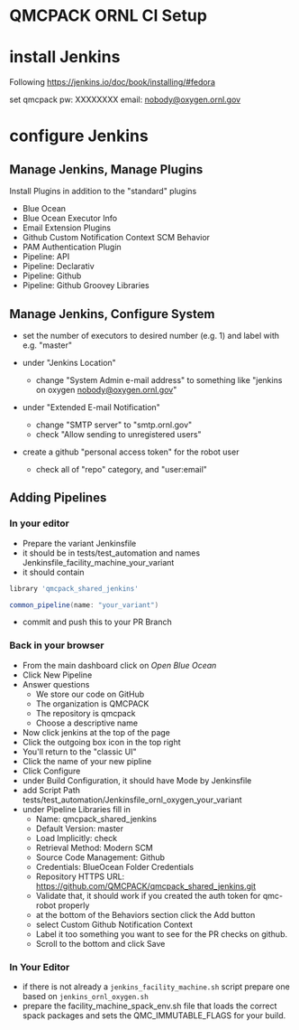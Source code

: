 # QMCPACK ORNL CI Setup

# install Jenkins
Following https://jenkins.io/doc/book/installing/#fedora

set qmcpack pw: XXXXXXXX
email: nobody@oxygen.ornl.gov

# configure Jenkins

## Manage Jenkins, Manage Plugins
Install Plugins in addition to the "standard" plugins

- Blue Ocean
- Blue Ocean Executor Info
- Email Extension Plugins
- Github Custom Notification Context SCM Behavior
- PAM Authentication Plugin
- Pipeline: API
- Pipeline: Declarativ
- Pipeline: Github
- Pipeline: Github Groovey Libraries

## Manage Jenkins, Configure System

- set the number of executors to desired number (e.g. 1) and label with e.g.
  "master"
- under "Jenkins Location"
    - change "System Admin e-mail address" to something like "jenkins on oxygen
      <nobody@oxygen.ornl.gov>"

- under "Extended E-mail Notification"
    - change "SMTP server" to "smtp.ornl.gov"
    - check "Allow sending to unregistered users"

- create a github "personal access token" for the robot user
    - check all of "repo" category, and "user:email"

## Adding Pipelines

### In your editor
- Prepare the variant Jenkinsfile
- it should be in tests/test_automation and names Jenkinsfile_facility_machine_your_variant
- it should contain
```groovy
library 'qmcpack_shared_jenkins'

common_pipeline(name: "your_variant")
```
- commit and push this to your PR Branch

### Back in your browser
- From the main dashboard click on *Open Blue Ocean*
- Click New Pipeline
- Answer questions
  - We store our code on GitHub
  - The organization is QMCPACK
  - The repository is qmcpack
  - Choose a descriptive name
- Now click jenkins at the top of the page
- Click the outgoing box icon in the top right
- You'll return to the "classic UI"
- Click the name of your new pipline
- Click Configure
- under Build Configuration, it should have Mode by Jenkinsfile
- add Script Path tests/test_automation/Jenkinsfile_ornl_oxygen_your_variant
- under Pipeline Libraries fill in
  - Name: qmcpack_shared_jenkins
  - Default Version: master
  - Load Implicitly: check
  - Retrieval Method: Modern SCM
  - Source Code Management: Github
  - Credentials: BlueOcean Folder Credentials
  - Repository HTTPS URL: https://github.com/QMCPACK/qmcpack_shared_jenkins.git
  - Validate that, it should work if you created the auth token for qmc-robot properly
  - at the bottom of the Behaviors section click the Add button
  - select Custom Github Notification Context
  - Label it too something you want to see for the PR checks on github.
  - Scroll to the bottom and click Save

### In Your Editor
- if there is not already a `jenkins_facility_machine.sh` script prepare one based on `jenkins_ornl_oxygen.sh`
- prepare the facility_machine_spack_env.sh file that loads the correct spack packages 
  and sets the QMC_IMMUTABLE_FLAGS for your build.

